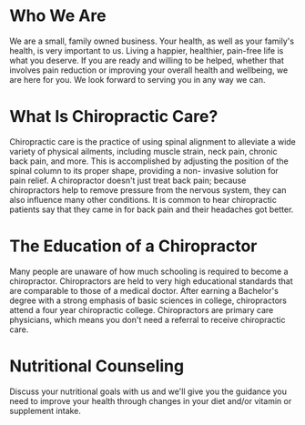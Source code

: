# Who We Are
We are a small, family owned business. Your health, as well as your family's health, is very important to
us. Living a happier, healthier, pain-free life is what you deserve. If you are
ready and willing to be helped, whether that involves pain reduction or improving
your overall health and wellbeing, we are here for you. We look forward to serving you in any way we can.

# What Is Chiropractic Care?
Chiropractic care is the practice of using spinal alignment to alleviate a
wide variety of physical ailments, including muscle strain, neck pain,
chronic back pain, and more. This is accomplished by adjusting the
position of the spinal column to its proper shape, providing a non-
invasive solution for pain relief. A chiropractor doesn't just treat back pain;
because chiropractors help to remove pressure from the nervous
system, they can also influence many other conditions. It is common
to hear chiropractic patients say that they came in for back pain and
their headaches got better.

# The Education of a Chiropractor
Many people are unaware of how much schooling is required to become a chiropractor.
Chiropractors are held to very high educational standards that are comparable to those
of a medical doctor. After earning a Bachelor's degree with a strong emphasis of basic sciences in college,
chiropractors attend a four year chiropractic college. Chiropractors are primary care
physicians, which means you don't need a referral to receive chiropractic care.

# Nutritional Counseling
Discuss your nutritional goals with us and we'll give you the guidance you
need to improve your health through changes in your diet and/or vitamin or
supplement intake.
